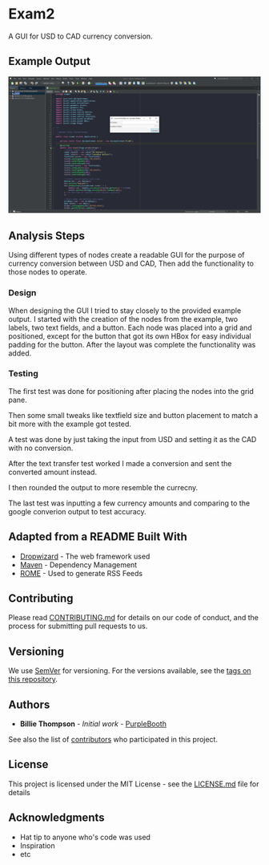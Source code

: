 # Exam2

A GUI for USD to CAD currency conversion.

## Example Output

![Sample Output](README.jpg)

## Analysis Steps

Using different types of nodes create a readable GUI for the purpose of currency conversion between USD and CAD, Then add the functionality to those nodes to operate.

### Design

When designing the GUI I tried to stay closely to the provided example output. I started with the creation of the nodes from the example, two labels, two text fields, and a button.
Each node was placed into a grid and positioned, except for the button that got its own HBox for easy individual padding for the button. After the layout was complete the functionality was added.

### Testing

The first test was done for positioning after placing the nodes into the grid pane.

Then some small tweaks like textfield size and button placement to match a bit more with the example got tested.

A test was done by just taking the input from USD and setting it as the CAD with no conversion.

After the text transfer test worked I made a conversion and sent the converted amount instead.

I then rounded the output to more resemble the currecny.

The last test was inputting a few currency amounts and comparing to the google converion output to test accuracy.

## Adapted from a README Built With

* [Dropwizard](http://www.dropwizard.io/1.0.2/docs/) - The web framework used
* [Maven](https://maven.apache.org/) - Dependency Management
* [ROME](https://rometools.github.io/rome/) - Used to generate RSS Feeds

## Contributing

Please read [CONTRIBUTING.md](https://gist.github.com/PurpleBooth/b24679402957c63ec426) for details on our code of conduct, and the process for submitting pull requests to us.

## Versioning

We use [SemVer](http://semver.org/) for versioning. For the versions available, see the [tags on this repository](https://github.com/your/project/tags). 

## Authors

* **Billie Thompson** - *Initial work* - [PurpleBooth](https://github.com/PurpleBooth)

See also the list of [contributors](https://github.com/your/project/contributors) who participated in this project.

## License

This project is licensed under the MIT License - see the [LICENSE.md](LICENSE.md) file for details

## Acknowledgments

* Hat tip to anyone who's code was used
* Inspiration
* etc
